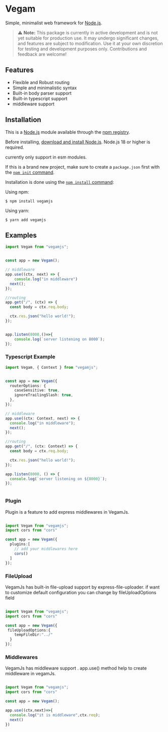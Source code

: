 # Vegam

  Simple, minimalist web framework for [Node.js](http://nodejs.org).

<!-- [![NPM Version][npm-version-image]][npm-url]
  [![NPM Install Size][npm-install-size-image]][npm-install-size-url]
  [![NPM Downloads][npm-downloads-image]][npm-downloads-url] -->



> ⚠️ **Note:** This package is currently in active development and is not yet suitable for production use. It may undergo significant changes, and features are subject to modification. Use it at your own discretion for testing and development purposes only. Contributions and feedback are welcome!
 
## Features

* Flexible and Robust routing
* Simple and minimalistic syntax
* Built-in body parser support
* Built-in typescript support
* middleware support


## Installation

This is a [Node.js](https://nodejs.org/en/) module available through the
[npm registry](https://www.npmjs.com/).

Before installing, [download and install Node.js](https://nodejs.org/en/download/).
Node.js 18 or higher is required.

currently only support in esm modules.

If this is a brand new project, make sure to create a `package.json` first with
the [`npm init` command](https://docs.npmjs.com/creating-a-package-json-file).

Installation is done using the
[`npm install` command](https://docs.npmjs.com/getting-started/installing-npm-packages-locally):

Using npm:

```console
$ npm install vegamjs
```

Using yarn:

```console
$ yarn add vegamjs
```

## Examples

```js
import Vegam from "vegamjs";


const app = new Vegam();

// middleware
app.use((ctx, next) => {
    console.log("in middleware")
  next();
});

//routing
app.get("/", (ctx) => {
  const body = ctx.req.body;

  ctx.res.json("hello world!");
});


app.listen(8000,()=>{
    console.log(`server listening on 8000`);
});


```

### Typescript Example
```ts
import Vegam, { Context } from "vegamjs";


const app = new Vegam({
  routerOptions: {
    caseSensitive: true,
    ignoreTrailingSlash: true,
  },
});

// middleware
app.use((ctx: Context, next) => {
  console.log("in middleware");
  next();
});

//routing
app.get("/", (ctx: Context) => {
  const body = ctx.req.body;

  ctx.res.json("hello world!");
});

app.listen(8000, () => {
  console.log(`server listening on ${8000}`);
});



```

### Plugin
Plugin is a feature to add express middlewares in VegamJs.


```ts

import Vegam from "vegamjs";
import cors from "cors"

const app = new Vegam({
  plugins:[
    // add your middlewares here
    cors()
  ]
});

```


### FileUpload
VegamJs has built-in file-upload support by express-file-uploader. if want to customize default configuration you can change by fileUploadOptions field
```ts

import Vegam from "vegamjs";
import cors from "cors"

const app = new Vegam({
 fileUploadOptions:{
    tempFileDir:"../"
  }
});

```
### Middlewares
VegamJs has middleware support .  app.use() method help to create middleware in vegamJs.
```ts

import Vegam from "vegamjs";
import cors from "cors"

const app = new Vegam();

app.use((ctx,next)=>{
  console.log("it is middleware",ctx.req);
  next()
})

```